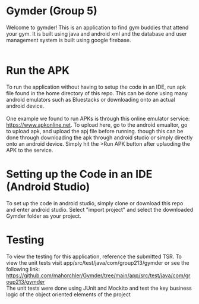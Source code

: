 # Gymder (Group 5)
Welcome to gymder! This is an application to find gym buddies that attend your gym. It is built using java and android xml and the database and user management system is built using google firebase. <br><br>

# Run the APK
To run the application without having to setup the code in an IDE, run apk file found in the home directory of this repo. This can be done using many android emulators such as Bluestacks or downloading onto an actual android device.
<br><br>
One example we found to run APKs is through this online emulator service: https://www.apkonline.net. To upload here, go to the android emualtor, go to upload apk, and upload the apj file before running. though this can be done through downloading the apk through android studio or simply directly onto an android device. Simply hit the >Run APK button after uplaoding the APK to the service. 

# Setting up the Code in an IDE (Android Studio)
To set up the code in android studio, simply clone or download this repo and enter android studio. Select "import project" and select the downloaded Gymder folder as your project.

# Testing
To view the testing for this application, reference the submitted TSR. To view the unit tests visit app/src/test/java/com/group213/gymder or see the following link: https://github.com/mahorchler/Gymder/tree/main/app/src/test/java/com/group213/gymder <br>
The unit tests were done using JUnit and Mockito and test the key business logic of the object oriented elements of the project
